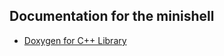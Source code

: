 ## Documentation for the minishell

* [Doxygen for C++ Library](https://gunjandhanuka.github.io/minishell/docs/html/index.html)